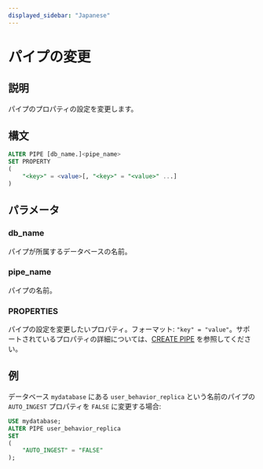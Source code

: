 ```yaml
---
displayed_sidebar: "Japanese"
---
```


# パイプの変更

## 説明

パイプのプロパティの設定を変更します。

## 構文

```SQL
ALTER PIPE [db_name.]<pipe_name> 
SET PROPERTY
(
    "<key>" = <value>[, "<key>" = "<value>" ...]
) 
```

## パラメータ

### db_name

パイプが所属するデータベースの名前。

### pipe_name

パイプの名前。

### PROPERTIES

パイプの設定を変更したいプロパティ。フォーマット: `"key" = "value"`。サポートされているプロパティの詳細については、[CREATE PIPE](../../../sql-reference/sql-statements/data-manipulation/CREATE_PIPE.md) を参照してください。

## 例

データベース `mydatabase` にある `user_behavior_replica` という名前のパイプの `AUTO_INGEST` プロパティを `FALSE` に変更する場合:

```SQL
USE mydatabase;
ALTER PIPE user_behavior_replica
SET
(
    "AUTO_INGEST" = "FALSE"
);
```